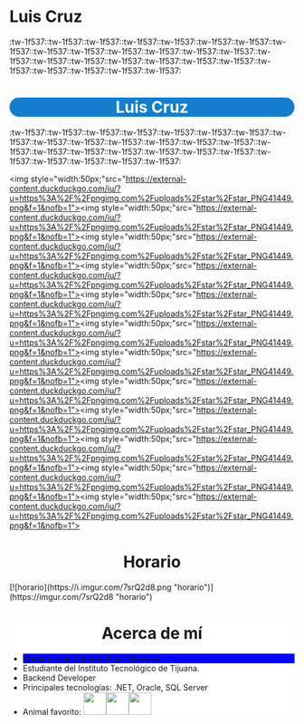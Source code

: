 <link rel="stylesheet" href="style.css" />
<h1 class ="title">Luis Cruz</h1>
:tw-1f537::tw-1f537::tw-1f537::tw-1f537::tw-1f537::tw-1f537::tw-1f537::tw-1f537::tw-1f537::tw-1f537::tw-1f537::tw-1f537::tw-1f537::tw-1f537::tw-1f537::tw-1f537::tw-1f537::tw-1f537::tw-1f537::tw-1f537::tw-1f537::tw-1f537::tw-1f537::tw-1f537::tw-1f537::tw-1f537:
<div style="background-color:#147dcb;color:white;border-radius:50px;">
<h1 align="center">Luis Cruz</h1>

</div>
:tw-1f537::tw-1f537::tw-1f537::tw-1f537::tw-1f537::tw-1f537::tw-1f537::tw-1f537::tw-1f537::tw-1f537::tw-1f537::tw-1f537::tw-1f537::tw-1f537::tw-1f537::tw-1f537::tw-1f537::tw-1f537::tw-1f537::tw-1f537::tw-1f537::tw-1f537::tw-1f537::tw-1f537::tw-1f537::tw-1f537:

<img style="width:50px;"src="https://external-content.duckduckgo.com/iu/?u=https%3A%2F%2Fpngimg.com%2Fuploads%2Fstar%2Fstar_PNG41449.png&f=1&nofb=1"></img><img style="width:50px;"src="https://external-content.duckduckgo.com/iu/?u=https%3A%2F%2Fpngimg.com%2Fuploads%2Fstar%2Fstar_PNG41449.png&f=1&nofb=1"></img><img style="width:50px;"src="https://external-content.duckduckgo.com/iu/?u=https%3A%2F%2Fpngimg.com%2Fuploads%2Fstar%2Fstar_PNG41449.png&f=1&nofb=1"></img><img style="width:50px;"src="https://external-content.duckduckgo.com/iu/?u=https%3A%2F%2Fpngimg.com%2Fuploads%2Fstar%2Fstar_PNG41449.png&f=1&nofb=1"></img><img style="width:50px;"src="https://external-content.duckduckgo.com/iu/?u=https%3A%2F%2Fpngimg.com%2Fuploads%2Fstar%2Fstar_PNG41449.png&f=1&nofb=1"></img><img style="width:50px;"src="https://external-content.duckduckgo.com/iu/?u=https%3A%2F%2Fpngimg.com%2Fuploads%2Fstar%2Fstar_PNG41449.png&f=1&nofb=1"></img><img style="width:50px;"src="https://external-content.duckduckgo.com/iu/?u=https%3A%2F%2Fpngimg.com%2Fuploads%2Fstar%2Fstar_PNG41449.png&f=1&nofb=1"></img><img style="width:50px;"src="https://external-content.duckduckgo.com/iu/?u=https%3A%2F%2Fpngimg.com%2Fuploads%2Fstar%2Fstar_PNG41449.png&f=1&nofb=1"></img><img style="width:50px;"src="https://external-content.duckduckgo.com/iu/?u=https%3A%2F%2Fpngimg.com%2Fuploads%2Fstar%2Fstar_PNG41449.png&f=1&nofb=1"></img><img style="width:50px;"src="https://external-content.duckduckgo.com/iu/?u=https%3A%2F%2Fpngimg.com%2Fuploads%2Fstar%2Fstar_PNG41449.png&f=1&nofb=1"></img><img style="width:50px;"src="https://external-content.duckduckgo.com/iu/?u=https%3A%2F%2Fpngimg.com%2Fuploads%2Fstar%2Fstar_PNG41449.png&f=1&nofb=1"></img><img style="width:50px;"src="https://external-content.duckduckgo.com/iu/?u=https%3A%2F%2Fpngimg.com%2Fuploads%2Fstar%2Fstar_PNG41449.png&f=1&nofb=1"></img>

<h1 align="center">Horario</h1>
[![horario](https://i.imgur.com/7srQ2d8.png "horario")](https://imgur.com/7srQ2d8 "horario")


<div style="background-color:white;color:wh">
<h1 align="center" >Acerca de mí</h1>
<ul>
<li class="hola" >Originario de Tijuana, Baja California</li>
<li>Estudiante del Instituto Tecnológico de Tijuana.</li>
<li>Backend Developer</li>
<li>Principales tecnologías: .NET, Oracle, SQL Server</li>
<li>Animal favorito:     <img style="width:40px;"src = "https://external-content.duckduckgo.com/iu/?u=https%3A%2F%2Fwww.pngall.com%2Fwp-content%2Fuploads%2F2016%2F03%2FPenguin-Transparent.png&f=1&nofb=1"></img><img style="width:40px;"src = "https://external-content.duckduckgo.com/iu/?u=https%3A%2F%2Fwww.pngall.com%2Fwp-content%2Fuploads%2F2016%2F03%2FPenguin-Transparent.png&f=1&nofb=1"></img><img style="width:40px;"src = "https://external-content.duckduckgo.com/iu/?u=https%3A%2F%2Fwww.pngall.com%2Fwp-content%2Fuploads%2F2016%2F03%2FPenguin-Transparent.png&f=1&nofb=1"></img> </li>
</ul>
</div>
<style>
.hola{
background-color:blue;
}
</style>
